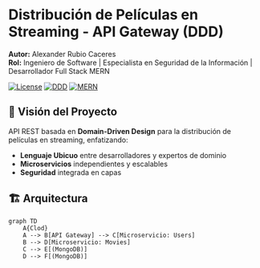 # Distribución de Películas en Streaming - API Gateway (DDD)

**Autor:** Alexander Rubio Caceres  
**Rol:** Ingeniero de Software | Especialista en Seguridad de la Información | Desarrollador Full Stack MERN  

[![License](https://img.shields.io/badge/License-MIT-blue.svg)](LICENSE)
[![DDD](https://img.shields.io/badge/Architecture-Domain%20Driven%20Design-orange)](https://domainlanguage.com/ddd/)
[![MERN](https://img.shields.io/badge/Stack-MERN-9cf)](https://www.mongodb.com/mern-stack)

## 📌 Visión del Proyecto
API REST basada en **Domain-Driven Design** para la distribución de películas en streaming, enfatizando:
- **Lenguaje Ubicuo** entre desarrolladores y expertos de dominio  
- **Microservicios** independientes y escalables  
- **Seguridad** integrada en capas  

## 🏗️ Arquitectura
```mermaid
graph TD
    A{Clod}
    A --> B[API Gateway] --> C[Microservicio: Users]
    B --> D[Microservicio: Movies]
    C --> E[(MongoDB)]
    D --> F[(MongoDB)]